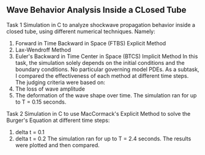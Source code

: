 ## **Wave Behavior Analysis Inside a CLosed Tube**

Task 1
Simulation in C to analyze shockwave propagation behavior inside a closed tube, using different numerical techniques. Namely:
1. Forward in Time Backward in Space (FTBS) Explicit Method
2. Lax-Wendroff Method
3. Euler's Backward in Time Center in Space (BTCS) Implicit Method
In this task, the simulation solely depends on the initial conditions and the boundary conditions. No particular governing model 
PDEs. As a subtask, I compared the effectiveness of each method at different time steps. The judging criteria were based on:
1. The loss of wave amplitude
2. The deformation of the wave shape over time.
The simulation ran for up to T = 0.15 seconds.

Task 2
Simulation in C to use MacCormack's Explicit Method to solve the Burger's Equation at different time steps:
1. delta t = 0.1
2. delta t = 0.2
The simulation ran for up to T = 2.4 seconds.
The results were plotted and then compared. 
 
